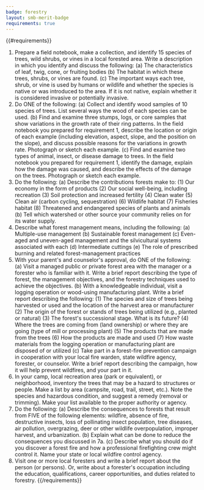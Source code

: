 ```yaml
---
badge: forestry
layout: smb-merit-badge
requirements: true
---
```


{{#requirements}}
1. Prepare a field notebook, make a collection, and identify 15 species of trees, wild shrubs, or vines in a local forested area. Write a description in which you identify and discuss the following:
    (a) The characteristics of leaf, twig, cone, or fruiting bodies
    (b) The habitat in which these trees, shrubs, or vines are found.
    (c) The important ways each tree, shrub, or vine is used by humans or wildlife and whether the species is native or was introduced to the area. If it is not native, explain whether it is considered invasive or potentially invasive.
2. Do ONE of the following:
    (a) Collect and identify wood samples of 10 species of trees. List several ways the wood of each species can be used.
    (b) Find and examine three stumps, logs, or core samples that show variations in the growth rate of their ring patterns. In the field notebook you prepared for requirement 1, describe the location or origin of each example (including elevation, aspect, slope, and the position on the slope), and discuss possible reasons for the variations in growth rate. Photograph or sketch each example.
    (c) Find and examine two types of animal, insect, or disease damage to trees. In the field notebook you prepared for requirement 1, identify the damage, explain how the damage was caused, and describe the effects of the damage on the trees. Photograph or sketch each example.
3. Do the following:
    (a) Describe the contributions forests make to:
        (1) Our economy in the form of products
        (2) Our social well-being, including recreation
        (3) Soil protection and increased fertility
        (4) Clean water
        (5) Clean air (carbon cycling, sequestration)
        (6) Wildlife habitat
        (7) Fisheries habitat
        (8) Threatened and endangered species of plants and animals
    (b) Tell which watershed or other source your community relies on for its water supply.
4. Describe what forest management means, including the following:
    (a) Multiple-use management
    (b) Sustainable forest management
    (c) Even-aged and uneven-aged management and the silvicultural systems associated with each
    (d) Intermediate cuttings
    (e) The role of prescribed burning and related forest-management practices
5. With your parent's and counselor's approval, do ONE of the following:
    (a) Visit a managed public or private forest area with the manager or a forester who is familiar with it. Write a brief report describing the type of forest, the management objectives, and the forestry techniques used to achieve the objectives.
    (b) With a knowledgeable individual, visit a logging operation or wood-using manufacturing plant. Write a brief report describing the following:
        (1) The species and size of trees being harvested or used and the location of the harvest area or manufacturer
        (2) The origin of the forest or stands of trees being utilized (e.g., planted or natural)
        (3) The forest's successional stage. What is its future?
        (4) Where the trees are coming from (land ownership) or where they are going (type of mill or processing plant)
        (5) The products that are made from the trees
        (6) How the products are made and used
        (7) How waste materials from the logging operation or manufacturing plant are disposed of or utilized
    (c) Take part in a forest-fire prevention campaign in cooperation with your local fire warden, state wildfire agency, forester, or counselor. Write a brief report describing the campaign, how it will help prevent wildfires, and your part in it.
6. In your camp, local recreation area (park or equivalent), or neighborhood, inventory the trees that may be a hazard to structures or people. Make a list by area (campsite, road, trail, street, etc.). Note the species and hazardous condition, and suggest a remedy (removal or trimming). Make your list available to the proper authority or agency.
7. Do the following:
    (a) Describe the consequences to forests that result from FIVE of the following elements: wildfire, absence of fire, destructive insects, loss of pollinating insect population, tree diseases, air pollution, overgrazing, deer or other wildlife overpopulation, improper harvest, and urbanization.
    (b) Explain what can be done to reduce the consequences you discussed in 7a.
    (c) Describe what you should do if you discover a forest fire and how a professional firefighting crew might control it. Name your state or local wildfire control agency.
8. Visit one or more local foresters and write a brief report about the person (or persons). Or, write about a forester's occupation including the education, qualifications, career opportunities, and duties related to forestry.
{{/requirements}}
